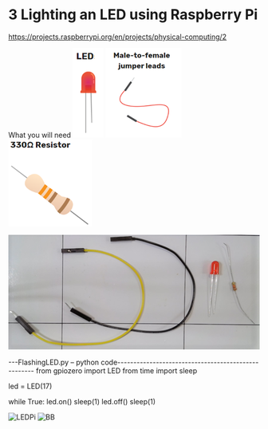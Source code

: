 # 3 Lighting an LED using Raspberry Pi

https://projects.raspberrypi.org/en/projects/physical-computing/2

What you will need
![LED](LED.png)
![Jumpers](MtoFJumper.png)
![resistor](resistor.png)


![whatisneeded](whatisneeded.png)


---FlashingLED.py – python code----------------------------------------------------
from gpiozero import LED
from time import sleep

led = LED(17)

while True:
    led.on()
    sleep(1)
    led.off()
    sleep(1)


![LEDPi](LEDPi.png)
![BB](2021-06-19-214020.jpg)
